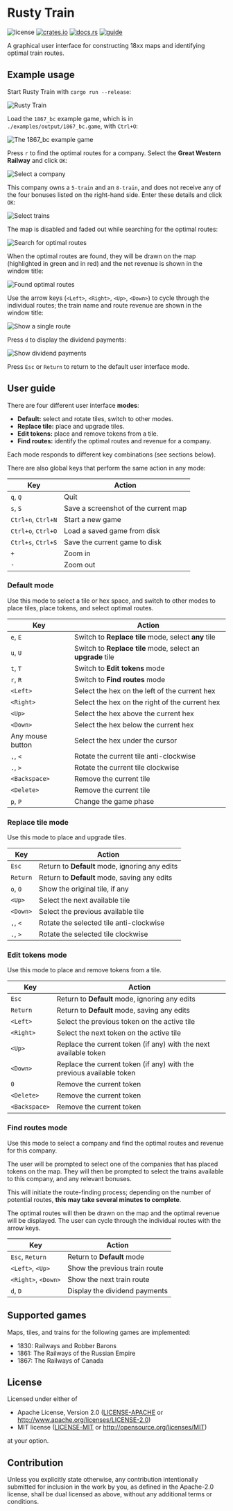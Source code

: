 # Rusty Train

![license](https://img.shields.io/crates/l/rusty-train.svg)
[![crates.io](https://img.shields.io/crates/v/rusty-train.svg?logo=rust)][crates]
[![docs.rs](https://img.shields.io/badge/docs.rs-rusty--train-yellow)][docs]
[![guide](https://img.shields.io/badge/guide-rusty--train-green?logo=read-the-docs)][guide]

A graphical user interface for constructing 18xx maps and identifying optimal train routes.

## Example usage

Start Rusty Train with `cargo run --release`:

![Rusty Train](./book/src/user_guide/1867_bc_0.png "Rusty Train")

Load the `1867_bc` example game, which is in `./examples/output/1867_bc.game`, with `Ctrl+O`:

![The 1867_bc example game](./book/src/user_guide/1867_bc_1.png "The 1867_bc example game")

Press `r` to find the optimal routes for a company.
Select the **Great Western Railway** and click `OK`:

![Select a company](./book/src/user_guide/1867_bc_2.png "Select a company")

This company owns a `5-train` and an `8-train`, and does not receive any of the four bonuses listed on the right-hand side.
Enter these details and click `OK`:

![Select trains](./book/src/user_guide/1867_bc_3.png "Select trains")

The map is disabled and faded out while searching for the optimal routes:

![Search for optimal routes](./book/src/user_guide/1867_bc_4.png "Search for optimal routes")

When the optimal routes are found, they will be drawn on the map (highlighted in green and in red) and the net revenue is shown in the window title:

![Found optimal routes](./book/src/user_guide/1867_bc_5.png "Found optimal routes")

Use the arrow keys (`<Left>`, `<Right>`, `<Up>`, `<Down>`) to cycle through the individual routes; the train name and route revenue are shown in the window title:

![Show a single route](./book/src/user_guide/1867_bc_6.png "Show a single route")

Press `d` to display the dividend payments:

![Show dividend payments](./book/src/user_guide/1867_bc_7.png "Show dividend payments")

Press `Esc` or `Return` to return to the default user interface
mode.

## User guide

There are four different user interface **modes**:

- **Default:** select and rotate tiles, switch to other modes.
- **Replace tile:** place and upgrade tiles.
- **Edit tokens:** place and remove tokens from a tile.
- **Find routes:** identify the optimal routes and revenue for a company.

Each mode responds to different key combinations (see sections below).

There are also global keys that perform the same action in any mode:

| Key                | Action                               |
|--------------------|--------------------------------------|
| `q`, `Q`           | Quit                                 |
| `s`, `S`           | Save a screenshot of the current map |
| `Ctrl+n`, `Ctrl+N` | Start a new game                     |
| `Ctrl+o`, `Ctrl+O` | Load a saved game from disk          |
| `Ctrl+s`, `Ctrl+S` | Save the current game to disk        |
| `+`                | Zoom in                              |
| `-`                | Zoom out                             |

### Default mode

Use this mode to select a tile or hex space, and switch to other modes to place tiles, place tokens, and select optimal routes.

| Key              | Action                                                      |
|------------------|-------------------------------------------------------------|
| `e`, `E`         | Switch to **Replace tile** mode, select **any** tile        |
| `u`, `U`         | Switch to **Replace tile** mode, select an **upgrade** tile |
| `t`, `T`         | Switch to **Edit tokens** mode                              |
| `r`, `R`         | Switch to **Find routes** mode                              |
| `<Left>`         | Select the hex on the left of the current hex               |
| `<Right>`        | Select the hex on the right of the current hex               |
| `<Up>`           | Select the hex above the current hex                        |
| `<Down>`         | Select the hex below the current hex                        |
| Any mouse button | Select the hex under the cursor                             |
| `,`, `<`         | Rotate the current tile anti-clockwise                      |
| `.`, `>`         | Rotate the current tile clockwise                           |
| `<Backspace>`    | Remove the current tile                                     |
| `<Delete>`       | Remove the current tile                                     |
| `p`, `P`         | Change the game phase                                       |

### Replace tile mode

Use this mode to place and upgrade tiles.

| Key      | Action                                         |
|----------|------------------------------------------------|
| `Esc`    | Return to **Default** mode, ignoring any edits |
| `Return` | Return to **Default** mode, saving any edits   |
| `o`, `O` | Show the original tile, if any                 |
| `<Up>`   | Select the next available tile                 |
| `<Down>` | Select the previous available tile             |
| `,`, `<` | Rotate the selected tile anti-clockwise        |
| `.`, `>` | Rotate the selected tile clockwise             |

### Edit tokens mode

Use this mode to place and remove tokens from a tile.

| Key           | Action                                                               |
|---------------|----------------------------------------------------------------------|
| `Esc`         | Return to **Default** mode, ignoring any edits                       |
| `Return`      | Return to **Default** mode, saving any edits                         |
| `<Left>`      | Select the previous token on the active tile                         |
| `<Right>`     | Select the next token on the active tile                             |
| `<Up>`        | Replace the current token (if any) with the next available token     |
| `<Down>`      | Replace the current token (if any) with the previous available token |
| `0`           | Remove the current token                                             |
| `<Delete>`    | Remove the current token                                             |
| `<Backspace>` | Remove the current token                                             |

### Find routes mode

Use this mode to select a company and find the optimal routes and revenue for this company.

The user will be prompted to select one of the companies that has placed tokens on the map.
They will then be prompted to select the trains available to this company, and any relevant bonuses.

This will initiate the route-finding process; depending on the number of potential routes, **this may take several minutes to complete**.

The optimal routes will then be drawn on the map and the optimal revenue will be displayed.
The user can cycle through the individual routes with the arrow keys.

| Key                 | Action                        |
|---------------------|-------------------------------|
| `Esc`, `Return`     | Return to **Default** mode    |
| `<Left>`, `<Up>`    | Show the previous train route |
| `<Right>`, `<Down>` | Show the next train route     |
| `d`, `D`            | Display the dividend payments |

## Supported games

Maps, tiles, and trains for the following games are implemented:

- 1830: Railways and Robber Barons
- 1861: The Railways of the Russian Empire
- 1867: The Railways of Canada

## License

Licensed under either of

* Apache License, Version 2.0 ([LICENSE-APACHE](LICENSE-APACHE) or http://www.apache.org/licenses/LICENSE-2.0)
* MIT license ([LICENSE-MIT](LICENSE-MIT) or http://opensource.org/licenses/MIT)

at your option.

## Contribution

Unless you explicitly state otherwise, any contribution intentionally submitted for inclusion in the work by you, as defined in the Apache-2.0 license, shall be dual licensed as above, without any additional terms or conditions.

[crates]: https://crates.io/crates/rusty-train
[docs]: https://docs.rs/rusty-train
[guide]: https://robmoss.github.io/rusty_train
